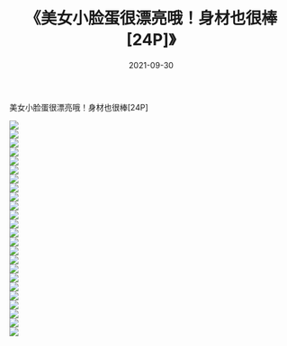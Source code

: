 ﻿---
layout: post
title:  《美女小脸蛋很漂亮哦！身材也很棒[24P]》
date:   2021-09-30
img: http://imgx.orgx.ga/漏D/2021/美女小脸蛋很漂亮哦！身材也很棒[24P]/000.jpg
categories: [美女, 清纯, 唯美]
---

美女小脸蛋很漂亮哦！身材也很棒[24P]

  ![](http://imgx.orgx.ga/漏D/2021/美女小脸蛋很漂亮哦！身材也很棒[24P]/001.jpg) <br> ![](http://imgx.orgx.ga/漏D/2021/美女小脸蛋很漂亮哦！身材也很棒[24P]/002.jpg) <br> ![](http://imgx.orgx.ga/漏D/2021/美女小脸蛋很漂亮哦！身材也很棒[24P]/003.jpg) <br> ![](http://imgx.orgx.ga/漏D/2021/美女小脸蛋很漂亮哦！身材也很棒[24P]/004.jpg) <br> ![](http://imgx.orgx.ga/漏D/2021/美女小脸蛋很漂亮哦！身材也很棒[24P]/005.jpg) <br> ![](http://imgx.orgx.ga/漏D/2021/美女小脸蛋很漂亮哦！身材也很棒[24P]/006.jpg) <br> ![](http://imgx.orgx.ga/漏D/2021/美女小脸蛋很漂亮哦！身材也很棒[24P]/007.jpg) <br> ![](http://imgx.orgx.ga/漏D/2021/美女小脸蛋很漂亮哦！身材也很棒[24P]/008.jpg) <br> ![](http://imgx.orgx.ga/漏D/2021/美女小脸蛋很漂亮哦！身材也很棒[24P]/009.jpg) <br> ![](http://imgx.orgx.ga/漏D/2021/美女小脸蛋很漂亮哦！身材也很棒[24P]/010.jpg) <br> ![](http://imgx.orgx.ga/漏D/2021/美女小脸蛋很漂亮哦！身材也很棒[24P]/011.jpg) <br> ![](http://imgx.orgx.ga/漏D/2021/美女小脸蛋很漂亮哦！身材也很棒[24P]/012.jpg) <br> ![](http://imgx.orgx.ga/漏D/2021/美女小脸蛋很漂亮哦！身材也很棒[24P]/013.jpg) <br> ![](http://imgx.orgx.ga/漏D/2021/美女小脸蛋很漂亮哦！身材也很棒[24P]/014.jpg) <br> ![](http://imgx.orgx.ga/漏D/2021/美女小脸蛋很漂亮哦！身材也很棒[24P]/015.jpg) <br> ![](http://imgx.orgx.ga/漏D/2021/美女小脸蛋很漂亮哦！身材也很棒[24P]/016.jpg) <br> ![](http://imgx.orgx.ga/漏D/2021/美女小脸蛋很漂亮哦！身材也很棒[24P]/017.jpg) <br> ![](http://imgx.orgx.ga/漏D/2021/美女小脸蛋很漂亮哦！身材也很棒[24P]/018.jpg) <br> ![](http://imgx.orgx.ga/漏D/2021/美女小脸蛋很漂亮哦！身材也很棒[24P]/019.jpg) <br> ![](http://imgx.orgx.ga/漏D/2021/美女小脸蛋很漂亮哦！身材也很棒[24P]/020.jpg) <br> ![](http://imgx.orgx.ga/漏D/2021/美女小脸蛋很漂亮哦！身材也很棒[24P]/021.jpg) <br> ![](http://imgx.orgx.ga/漏D/2021/美女小脸蛋很漂亮哦！身材也很棒[24P]/022.jpg) <br> ![](http://imgx.orgx.ga/漏D/2021/美女小脸蛋很漂亮哦！身材也很棒[24P]/023.jpg) <br> ![](http://imgx.orgx.ga/漏D/2021/美女小脸蛋很漂亮哦！身材也很棒[24P]/024.jpg) <br>